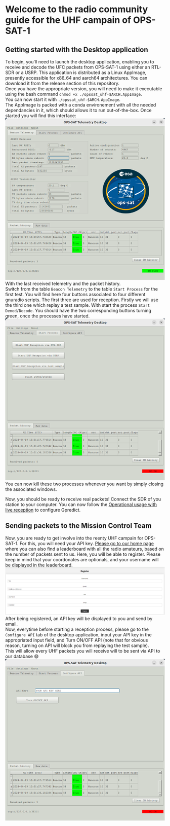 # Welcome to the radio community guide for the UHF campain of OPS-SAT-1
## Getting started with the Desktop application

To begin, you'll need to launch the desktop application, enabling you to receive and decode the UFC packets from OPS-SAT-1 using either an RTL-SDR or a USRP. This application is distributed as a Linux AppImage, presently accessible for x86_64 and aarch64 architectures. You can download it from the release section of this repository.  
Once you have the appropriate version, you will need to make it executable using the bash command `chmod +x ./opssat_uhf-$ARCH.AppImage`.  
You can now start it with `./opssat_uhf-$ARCH.AppImage`.  
The AppImage is packed with a conda environement with all the needed dependancies in it, which should allows it to run out-of-the-box. Once started you will find this interface:  
![tab_beacon_telemetry](./images/tab_beacon_telemetry.png)  
With the last received telemetry and the packet history.  
Switch from the table `Beacon Telemetry` to the table `Start Process` for the first test. You will find here four buttons associated to four different gnuradio scripts. The first three are used for reception. Firstly we will use the third one which replay a test sample. With start the process `Start Demod/Decode`. You should have the two corresponding buttons turning green, once the processes have started.  
![tab_start_process](./images/tab_start_process.png)  
You can now kill these two processes whenever you want by simply closing the associated windows.  

Now, you should be ready to receive real packets! Connect the SDR of you station to your computer. You can now follow the [Operational usage with live reception](https://github.com/esa/gr-opssat/tree/appimage_builder?tab=readme-ov-file#operational-usage-with-live-reception) to configure Gpredict.

## Sending packets to the Mission Control Team

Now, you are ready to get involve into the reenty UHF campain for OPS-SAT-1. For this, you will need your API key. [Please go to our home page](https://opssat1.esoc.esa.int/frames-collector) where you can also find a leaderboard with all the radio amateurs, based on the number of packets sent to us. Here, you will be able to register. Please keep in mind that your coordonates are optionals, and your username will be displayed in the leaderboard.  
![register](./images/register.png)  
After being registered, an API key will be displayed to you and send by email.  
Now, everytime before starting a reception process, please go to the `Configure API` tab of the desktop application, input your API key in the appropriated input field, and Turn ON/OFF API (note that for obvious reason, turning on API will block you from replaying the test sample).  
This will allow every UHF packets you will receive will to be sent via API to our database :smile:
![tab_configure_api](./images/tab_configure_api.png)  
